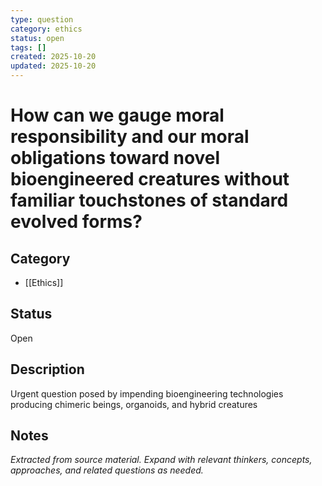 ```yaml
---
type: question
category: ethics
status: open
tags: []
created: 2025-10-20
updated: 2025-10-20
---
```


# How can we gauge moral responsibility and our moral obligations toward novel bioengineered creatures without familiar touchstones of standard evolved forms?

## Category

- [[Ethics]]

## Status

Open

## Description

Urgent question posed by impending bioengineering technologies producing chimeric beings, organoids, and hybrid creatures

## Notes

*Extracted from source material. Expand with relevant thinkers, concepts, approaches, and related questions as needed.*
